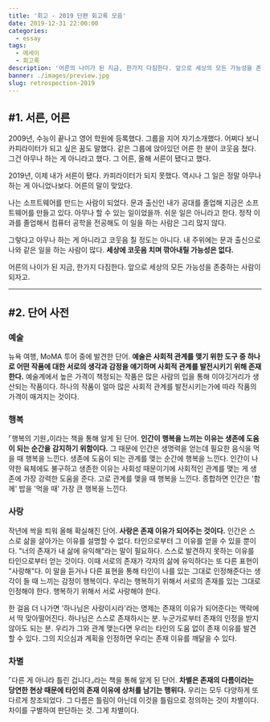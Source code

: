 ```yaml
---
title: '회고 - 2019 단편 회고록 모음'
date: 2019-12-31 22:00:00
categories:
  - essay
tags:
  - 에세이
  - 회고록
description: '어른의 나이가 된 지금, 한가지 다짐한다. 앞으로 세상의 모든 가능성을 존중하는 사람이 되자고.'
banner: ./images/preview.jpg
slug: retrospection-2019
---
```




## #1. 서른, 어른

2009년, 수능이 끝나고 영어 학원에 등록했다. 그룹을 지어 자기소개했다. 어쩌다 보니 카피라이터가 되고 싶은 꿈도 말했다. 같은 그룹에 앉아있던 어른 한 분이 코웃음 쳤다. 그건 아무나 하는 게 아니라고 했다. 그 어른, 올해 서른이 됐다고 했다.

2019년, 이제 내가 서른이 됐다. 카피라이터가 되지 못했다. 역시나 그 일은 정말 아무나 하는 게 아니었나보다. 어른의 말이 맞았다.

나는 소프트웨어를 만드는 사람이 되었다. 문과 출신인 내가 공대를 졸업해 지금은 소프트웨어를 만들고 있다. 아무나 할 수 있는 일이었을까. 쉬운 일은 아니라고 한다. 정작 이과를 졸업해서 컴퓨터 공학을 전공해도 이 일을 하는 사람은 그리 많지 않다.

그렇다고 아무나 하는 게 아니라고 코웃음 칠 정도는 아니다. 내 주위에는 문과 출신으로 나와 같은 일을 하는 사람이 많다. **세상에 코웃음 치며 깎아내릴 가능성은 없다.**

어른의 나이가 된 지금, 한가지 다짐한다. 앞으로 세상의 모든 가능성을 존중하는 사람이 되자고.



---



## #2. 단어 사전

### 예술

뉴욕 여행, MoMA 투어 중에 발견한 단어. **예술은 사회적 관계를 맺기 위한 도구 중 하나로 어떤 작품에 대한 서로의 생각과 감정을 얘기하며 사회적 관계를 발전시키기 위해 존재한다.** 예술계에서 높은 가격이 책정되는 작품은 많은 사람의 입을 통해 이야깃거리가 생산되는 작품이다. 하나의 작품이 얼마 많은 사회적 관계를 발전시키는가에 따라 작품의 가격이 매겨지는 것이다.

### 행복

⌜행복의 기원⌟이라는 책을 통해 알게 된 단어. **인간이 행복을 느끼는 이유는 생존에 도움이 되는 순간을 감지하기 위함이다.** 그 때문에 인간은 생명력을 얻는데 필요한 음식을 먹을 때 행복을 느낀다. 생존에 도움이 되는 관계를 맺는 순간에 행복을 느낀다. 인간이 나약한 육체에도 불구하고 생존한 이유는 사회성 때문이기에 사회적인 관계를 맺는 게 생존에 가장 강력한 도움을 준다. 고로 관계를 맺을 때 행복을 느낀다. 종합하면 인간은 '함께' 밥을 '먹을 때' 가장 큰 행복을 느낀다.

### 사랑

작년에 싹을 틔워 올해 확실해진 단어. **사랑은 존재 이유가 되어주는 것이다.** 인간은 스스로 삶을 살아가는 이유를 설명할 수 없다. 타인으로부터 그 이유를 얻을 수 있을 뿐이다. "너의 존재가 내 삶에 유익해"라는 말이 필요하다. 스스로 발견하지 못하는 이유를 타인으로부터 얻는 것이다. 이때 서로의 존재가 각자의 삶에 유익하다는 또 다른 표현이 "사랑해"다. 이 말을 듣거나 다른 표현을 통해 타인이 나를 있는 그대로 인정해준다는 생각이 들 때 느끼는 감정이 행복이다. 우리는 행복하기 위해서 서로의 존재를 있는 그대로 인정해야 한다. 행복하기 위해서 서로 사랑해야 한다.

한 걸음 더 나가면 '하나님은 사랑이시라'라는 명제는 존재의 이유가 되어준다는 맥락에서 딱 맞아떨어진다. 하나님은 스스로 존재하시는 분. 누군가로부터 존재의 인정을 받지 않아도 되는 분. 우리가 그와 관계 맺는다면 우리는 타인의 도움 없이 존재 이유를 발견할 수 있다. 그의 지으심과 계획을 인정하면 우리는 존재 이유를 깨달을 수 있다.

### 차별

⌜다른 게 아니라 틀린 겁니다⌟라는 책을 통해 알게 된 단어. **차별은 존재의 다름이라는 당연한 현상 때문에 타인의 존재 이유에 상처를 남기는 행위다.** 우리는 모두 다양하게 또 다르게 창조되었다. 그 다름은 틀림이 아닌데 이것을 틀림으로 정의하는 것이 차별이다. 차이를 구별하여 판단하는 것. 그게 차별이다.
